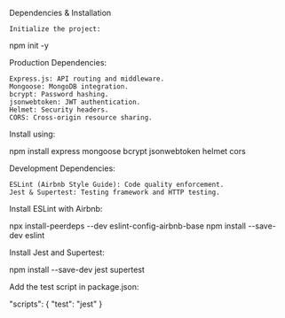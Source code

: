 Dependencies & Installation

    Initialize the project:

npm init -y

Production Dependencies:

    Express.js: API routing and middleware.
    Mongoose: MongoDB integration.
    bcrypt: Password hashing.
    jsonwebtoken: JWT authentication.
    Helmet: Security headers.
    CORS: Cross-origin resource sharing.

Install using:

npm install express mongoose bcrypt jsonwebtoken helmet cors

Development Dependencies:

    ESLint (Airbnb Style Guide): Code quality enforcement.
    Jest & Supertest: Testing framework and HTTP testing.

Install ESLint with Airbnb:

npx install-peerdeps --dev eslint-config-airbnb-base
npm install --save-dev eslint

Install Jest and Supertest:

npm install --save-dev jest supertest

Add the test script in package.json:

"scripts": {
  "test": "jest"
}